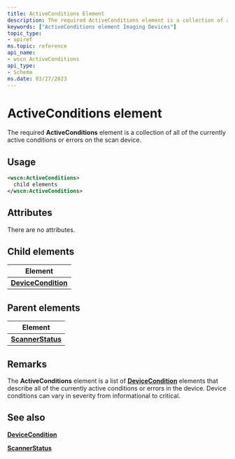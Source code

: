 ```yaml
---
title: ActiveConditions Element
description: The required ActiveConditions element is a collection of all of the currently active conditions or errors on the scan device.
keywords: ["ActiveConditions element Imaging Devices"]
topic_type:
- apiref
ms.topic: reference
api_name:
- wscn ActiveConditions
api_type:
- Schema
ms.date: 03/27/2023
---
```


# ActiveConditions element

The required **ActiveConditions** element is a collection of all of the currently active conditions or errors on the scan device.

## Usage

```xml
<wscn:ActiveConditions>
  child elements
</wscn:ActiveConditions>
```

## Attributes

There are no attributes.

## Child elements

| Element |
|--|
| [**DeviceCondition**](devicecondition.md) |

## Parent elements

| Element |
|--|
| [**ScannerStatus**](scannerstatus.md) |

## Remarks

The **ActiveConditions** element is a list of [**DeviceCondition**](devicecondition.md) elements that describe all of the currently active conditions or errors in the device. Device conditions can vary in severity from informational to critical.

## See also

[**DeviceCondition**](devicecondition.md)

[**ScannerStatus**](scannerstatus.md)
